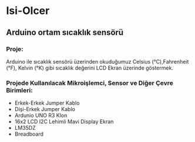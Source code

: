 # Isi-Olcer

## Arduino ortam sıcaklık sensörü

### Proje:
 Arduino ile sıcaklık sensörü üzerinden okuduğumuz Celsius (°C),Fahrenheit (°F), Kelvin (°K) gibi sıcaklık değerini LCD Ekran üzerinde göstermek.<br>
### Projede Kullanılacak Mikroişlemci, Sensor ve Diğer Çevre Birimleri:
- Erkek-Erkek Jumper Kablo
- Dişi-Erkek Jumper Kablo
-	Ardunio UNO R3 Klon
-	16x2 LCD I2C Lehimli Mavi Display Ekran
-	LM35DZ
-	Breadboard
